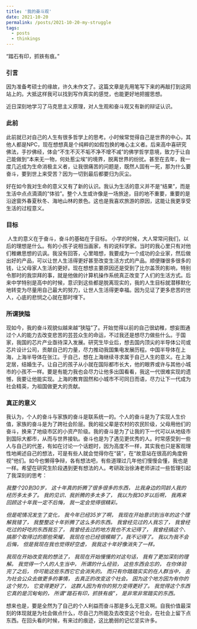 ```yaml
---
title: '我的奋斗观'
date: 2021-10-20
permalink: /posts/2021-10-20-my-struggle
tags:
  - posts
  - thinkings
---
```


“踏石有印，抓铁有痕。”

### **引言**

​	因为准备考硕士的缘故，许久未作文了。这篇文章是先用笔写下来的再敲打到这网站上的。大抵这样我可以找到写作真实的感觉，也能更好地把握思想。

​	近日深刻地学习了马克思主义原理，对人生观和奋斗观又有新的辩证认识。

### 此前

​	此前就已对自己的人生有很多哲学上的思考。小时候常觉得自己是世界的中心，其他人都是NPC，现在想想真是个纯粹的如假包换的唯心主义者。后来高中喜研究佛法，手抄佛经，体会“不生不灭不垢不净不增不减”的佛学哲学意境，致力于让自己能做到“本来无一物，何处惹尘埃”的境界，脱离世界的纷扰。甚至在去年，我一度几近成为生命消极主义者，让我很痛苦的问题是，既然人固有一死，那为什么要奋斗，要到世上来受苦？因为一切到最后都要归为灰尘。

​	好在如今我对生命的意义又有了新的认识。我认为生活的意义并不是“结果”，而是生活中点点滴滴的“体验”。整个人生或许像是一场旅途，目的地不重要，重要的是沿途窗外春夏秋冬、海地山林的景色。这也是我喜欢旅游的原因，这能让我更享受生活的过程意义。

### 目标

​	人生的意义在于奋斗，奋斗的基础在于目标。
​	小学的时候，大人常常问我们，以后的理想是什么。有的小孩子说相当画家，有的说科学家。当时的我心里只有对他们稚嫩思想的讥讽。我没有回答，心里暗想，我要成为一个成功的企业家，然后做出好的产品，可以让世人生活得更好甚至改变生活方式的产品。顺便赚很多很多的钱，让父母家人生活的更好。现在想想主要原因还是受到了比尔盖茨的影响，特别令那时的我崇拜的事，就是他做的计算机操作系统真正改变了人们的生活方式。
​	后来中学特别是高中的时候，意识到这些都是脱离现实的，我的人生目标就潜移默化地转变为尽量用自己最大的努力，让世人生活得更幸福。因为见证了更多悲苦的世人，心底的悲悯之心就在那时埋下。

### 所谓狭隘

​	现如今，我的奋斗观貌似越来越“狭隘”了。开始觉得以前的自己很幼稚，想妄图通过个人的能力去改变悲苦的芸芸众生的命运，不过我还是想尽力做些什么。
​	于国家，我国的芯片产业亟待深入发展。研究生毕业后，想去国内顶尖的半导体公司或芯片设计公司，贡献自己的力量，尽力推动我国集电发展历程。
​	中国半导体在上海，上海半导体在张江。于自己，想在上海继续寻求属于自己人生的意义。在上海定居，结婚生子。让自己的孩子从小就在国际都市长大，他的眼界或许与其他小城市的小孩不一样。要是有能力我也会尽力让他多出国看看，我这一代很难实现的遗憾，我要让他能实现。上海的教育固然和小城市不可同日而语，尽力让下一代成为社会精英，为祖国做更大的贡献。

### 真正的意义

​	我认为，个人的奋斗与家族的奋斗是联系统一的。个人的奋斗是为了实现人生价值，家族的奋斗是为了跨社会阶层。我的祖父辈是农村的农民阶级，父母用他们的奋斗，换来了地级市区的小资产阶级。我的奋斗是为了让我的下一代可以从地级市到国际大都市，从而与世界接轨。
​	奋斗也是为了遇见更优秀的人。时常感受到一些人与自己的代差，有如在讨论一个话题时，因为高度不一样，其实我也只是客观理性地阐述自己的想法，可是有些人就会觉得你在“装”，在“故意站在很高的角度俯视”他们。如今也懒得争辩，各有想法吧，有些道理过几年他们慢慢会懂，我也是一样。希望在研究生阶段遇到更有想法的人。
​	考研政治徐涛老师讲过一些哲理引起了我深刻的思考：

*我整个20到30岁，*
*这十年真的折腾了很多很多的东西，*
*比我身边的同龄人我的经历多太多了。*
*我的见识、我折腾的多太多了，*
*我以为我30岁以后啊，*
*我再来回顾这十年我一定不后悔，*
*我一定会觉得很精彩。*

*但是呢情况发生了变化，*
*我今年已经35岁了啊，*
*我现在开始意识到当年的这个理解我错了，*
*我整整这十年折腾了这么多的东西。*
*我曾经见过的人我忘了，*
*我曾经吃过的好吃的东西我忘了，*
*我曾经去过的地方我也不太记得了，*
*我曾经搞这个、搞那个取得过的那些荣耀，*
*我现在也已经很模糊了，我不记得了。*
*我以为我不会后悔，*
*但是我现在我也觉得好空虚，*
*我我这十年好像消失了一样。*

*我现在开始改变我的想法了，*
*我现在开始慢慢的对这句话，*
*我有了更加深刻的理解。*
*我觉得一个人的人生当中，*
*所谓的什么经验，*
*这些东西会忘的，*
*在你体验完了之后，*
*你可能这些东西它它会消失的。*
*而只有你踏踏实实的在人群当中，*
*去为社会公众去做更多的事情，*
*去真正的改变这个社会。*
*因为这个地方因为有你的这个努力，*
*它变得更好了，*
*这群人因为有你的努力变得更好了。*
*我觉得这个东西它真的是沉甸甸的，*
*所谓“踏石有印，抓铁有痕”，*
*是非常非常踏实的东西。*

想来也是，要是全然为了自己的个人利益而奋斗那是多么无意义啊。自我价值最深刻的体现就是为社会做点什么，尽自己力所能及去改变这个社会，在社会上留下点东西。在回头看的时候，有来过的痕迹，这比脆弱的记忆坚实许多。
